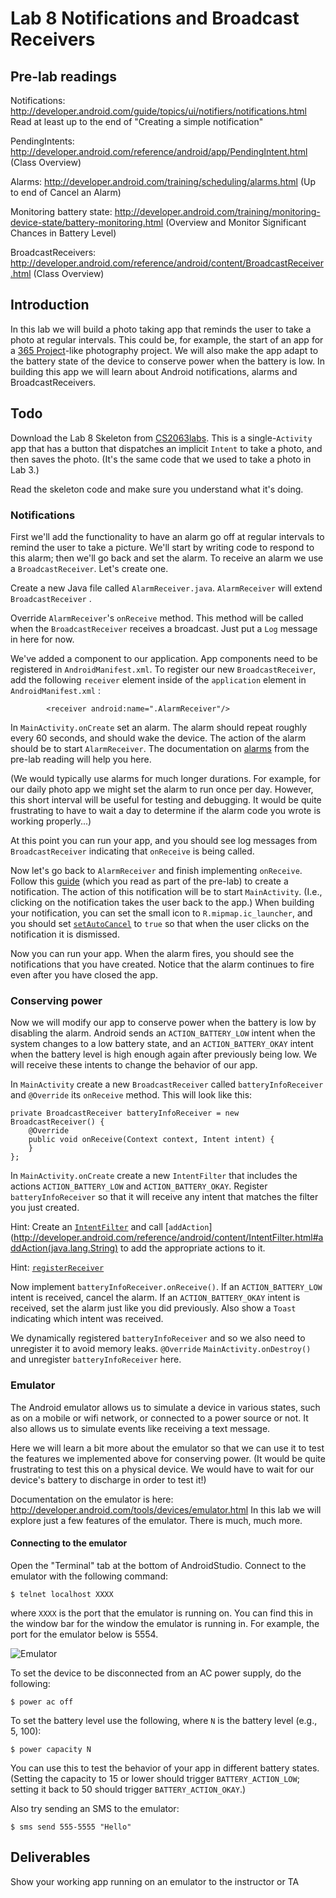 # Lab 8 Notifications and Broadcast Receivers

## Pre-lab readings

Notifications:
http://developer.android.com/guide/topics/ui/notifiers/notifications.html
Read at least up to the end of "Creating a simple notification"

PendingIntents:
http://developer.android.com/reference/android/app/PendingIntent.html
(Class Overview)

Alarms: http://developer.android.com/training/scheduling/alarms.html
(Up to end of Cancel an Alarm)

Monitoring battery state:
http://developer.android.com/training/monitoring-device-state/battery-monitoring.html
(Overview and Monitor Significant Chances in Battery Level)

BroadcastReceivers:
http://developer.android.com/reference/android/content/BroadcastReceiver.html
(Class Overview)

## Introduction

In this lab we will build a photo taking app that reminds the user to
take a photo at regular intervals. This could be, for example, the
start of an app for a [365 Project](http://365project.org/)-like
photography project. We will also make the app adapt to the battery
state of the device to conserve power when the battery is low. In
	building this app we will learn about Android notifications, alarms
and BroadcastReceivers.




## Todo

Download the Lab 8 Skeleton from
[CS2063labs](https://github.com/cpaulcook/cs2063labs). This is a
single-```Activity``` app that has a button that dispatches an
implicit ```Intent``` to take a photo, and then saves the photo. (It's
the same code that we used to take a photo in Lab 3.)

Read the skeleton code and make sure you understand what it's doing.

### Notifications

First we'll add the functionality to have an alarm go off at regular
intervals to remind the user to take a picture. We'll start by writing
code to respond to this alarm; then we'll go back and set the
alarm. To receive an alarm we use a ```BroadcastReceiver```. Let's
create one.

Create a new Java file called
```AlarmReceiver.java```. ```AlarmReceiver``` will extend
```BroadcastReceiver``` .

Override ```AlarmReceiver```'s ```onReceive``` method. This method
will be called when the ```BroadcastReceiver``` receives a
broadcast. Just put a ```Log``` message in here for now.

We've added a component to our application. App components need to be
registered in ```AndroidManifest.xml```. To register our new
```BroadcastReceiver```, add the following ```receiver``` element
inside of the ```application``` element in ```AndroidManifest.xml``` :


```
        <receiver android:name=".AlarmReceiver"/>
```


In ```MainActivity.onCreate``` set an alarm. The alarm should repeat
roughly every 60 seconds, and should wake the device. The action of
the alarm should be to start ```AlarmReceiver```. The documentation on
[alarms](http://developer.android.com/training/scheduling/alarms.html)
from the pre-lab reading will help you here.

(We would typically use alarms for much longer durations. For example,
for our daily photo app we might set the alarm to run once per
day. However, this short interval will be useful for testing and
debugging. It would be quite frustrating to have to wait a day to
determine if the alarm code you wrote is working properly...)

At this point you can run your app, and you should see log messages
from ```BroadcastReceiver``` indicating that ```onReceive``` is being
called.

Now let's go back to ```AlarmReceiver``` and finish implementing
```onReceive```. Follow this
[guide](http://developer.android.com/guide/topics/ui/notifiers/notifications.html#SimpleNotification)
(which you read as part of the pre-lab) to create a notification. The
action of this notification will be to start
```MainActivity```. (I.e., clicking on the notification takes the user
back to the app.) When building your notification, you can set the
small icon to ```R.mipmap.ic_launcher```, and you should set
[```setAutoCancel```](http://developer.android.com/reference/android/app/Notification.Builder.html#setAutoCancel%28boolean%29)
to ```true``` so that when the user clicks on the notification it is
dismissed.

Now you can run your app. When the alarm fires, you should see the
notifications that you have created. Notice that the alarm continues
to fire even after you have closed the app.

### Conserving power

Now we will modify our app to conserve power when the battery is low
by disabling the alarm. Android sends an ```ACTION_BATTERY_LOW```
intent when the system changes to a low battery state, and an
```ACTION_BATTERY_OKAY``` intent when the battery level is high enough
again after previously being low. We will receive these intents to
change the behavior of our app.

In ```MainActivity``` create a new ```BroadcastReceiver``` called
```batteryInfoReceiver``` and ```@Override``` its ```onReceive```
method. This will look like this:

```
private BroadcastReceiver batteryInfoReceiver = new BroadcastReceiver() {
    @Override
    public void onReceive(Context context, Intent intent) {
    }
};
```

In ```MainActivity.onCreate``` create a new ```IntentFilter``` that
includes the actions ```ACTION_BATTERY_LOW``` and
```ACTION_BATTERY_OKAY```. Register ```batteryInfoReceiver``` so that
it will receive any intent that matches the filter you just created.

Hint: Create an
[```IntentFilter```](http://developer.android.com/reference/android/content/IntentFilter.html)
and call
[```addAction```](http://developer.android.com/reference/android/content/IntentFilter.html#addAction(java.lang.String)
to add the appropriate actions to it.

Hint: [```registerReceiver```](http://developer.android.com/reference/android/content/Context.html#registerReceiver%28android.content.BroadcastReceiver,%20android.content.IntentFilter%29)


Now implement ```batteryInfoReceiver.onReceive()```. If an
```ACTION_BATTERY_LOW``` intent is received, cancel the alarm. If an
```ACTION_BATTERY_OKAY``` intent is received, set the alarm just like
you did previously. Also show a ```Toast``` indicating which intent
was received.

We dynamically registered ```batteryInfoReceiver``` and so we also
need to unregister it to avoid memory leaks. ```@Override```
```MainActivity.onDestroy()``` and unregister
```batteryInfoReceiver``` here.


### Emulator

The Android emulator allows us to simulate a device in various states,
such as on a mobile or wifi network, or connected to a power source or
not. It also allows us to simulate events like receiving a text
message.

Here we will learn a bit more about the emulator so that we can use it
to test the features we implemented above for conserving power. (It
would be quite frustrating to test this on a physical device. We would
have to wait for our device's battery to discharge in order to test
it!)

Documentation on the emulator is here:
http://developer.android.com/tools/devices/emulator.html In this lab
we will explore just a few features of the emulator. There is much,
much more.

#### Connecting to the emulator

Open the "Terminal" tab at the bottom of AndroidStudio. Connect to the
emulator with the following command:

```
$ telnet localhost XXXX
```

where ```XXXX``` is the port that the emulator is running on. You can
find this in the window bar for the window the emulator is running
in. For example, the port for the emulator below is 5554.

![Emulator](http://i.imgur.com/W9eMkcN.png)


To set the device to be disconnected from an AC power supply, do the
following: 

```
$ power ac off
```

To set the battery level use the following, where ```N``` is the
battery level (e.g., 5, 100):

```
$ power capacity N
```

You can use this to test the behavior of your app in different battery
states. (Setting the capacity to 15 or lower should trigger
```BATTERY_ACTION_LOW```; setting it back to 50 should 
trigger ```BATTERY_ACTION_OKAY```.)

Also try sending an SMS to the emulator:

```
$ sms send 555-5555 "Hello"
```

## Deliverables

Show your working app running on an emulator to the instructor or TA




